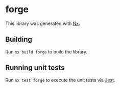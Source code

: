 # forge

This library was generated with [Nx](https://nx.dev).

## Building

Run `nx build forge` to build the library.

## Running unit tests

Run `nx test forge` to execute the unit tests via [Jest](https://jestjs.io).
